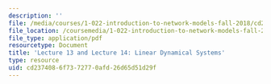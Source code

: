 ```yaml
---
description: ''
file: /media/courses/1-022-introduction-to-network-models-fall-2018/cd2374086f7372770afd26d65d51d29f_MIT1_022F18_lec13_and_lec14.pdf
file_location: /coursemedia/1-022-introduction-to-network-models-fall-2018/cd2374086f7372770afd26d65d51d29f_MIT1_022F18_lec13_and_lec14.pdf
file_type: application/pdf
resourcetype: Document
title: 'Lecture 13 and Lecture 14: Linear Dynamical Systems'
type: resource
uid: cd237408-6f73-7277-0afd-26d65d51d29f
---
```

